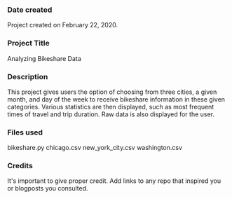 ### Date created
Project created on February 22, 2020.

### Project Title
Analyzing Bikeshare Data

### Description
This project gives users the option of choosing from three cities, a given month, and day of the week to receive bikeshare information in these given categories. Various statistics are then displayed, such as most frequent times of travel and trip duration. Raw data is also displayed for the user.

### Files used
bikeshare.py
chicago.csv
new_york_city.csv
washington.csv

### Credits
It's important to give proper credit. Add links to any repo that inspired you or blogposts you consulted.
